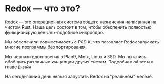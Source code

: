 Redox — что это?
=============

Redox — это операционная система общего назначения написанная на чистом Rust. Наша цель состоит в том, чтобы обеспечить полностью функционирующее Unix-подобное микроядро.

Мы обеспечили совместимость с POSIX, что позволяет Redox запускать многие программы без портирования.

Мы черпали вдохновения в Plan9, Minix, Linux и BSD. Мы пытались обобщить различные концепции других систем. Подробнее об этом в главе `Дизайн`

На сегодняшний день нельзя запустить Redox на "реальном" железе.
